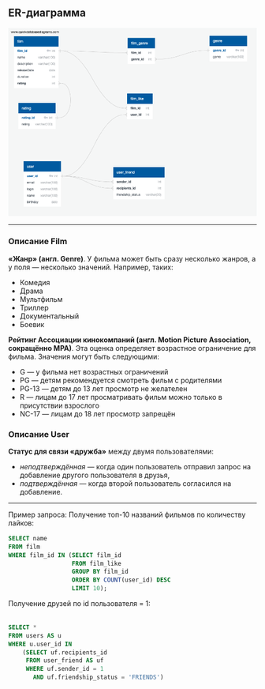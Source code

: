 ## ER-диаграмма
![Filmorate diagramm](DB-diagram.png)
***
### Описание Film
**«Жанр» (англ. Genre)**. У фильма может быть сразу несколько жанров, а у поля — несколько значений. Например, таких:
+ Комедия
+ Драма
+ Мультфильм
+ Триллер
+ Документальный
+ Боевик

**Рейтинг Ассоциации кинокомпаний (англ. Motion Picture Association, сокращённо МРА)**. Эта оценка определяет возрастное ограничение для фильма. Значения могут быть следующими:
+ G — у фильма нет возрастных ограничений
+ PG — детям рекомендуется смотреть фильм с родителями
+ PG-13 — детям до 13 лет просмотр не желателен
+ R — лицам до 17 лет просматривать фильм можно только в присутствии взрослого
+ NC-17 — лицам до 18 лет просмотр запрещён


### Описание User
**Статус для связи «дружба»** между двумя пользователями:
+ _неподтверждённая_ — когда один пользователь отправил запрос на добавление другого пользователя в друзья,
+ _подтверждённая_ — когда второй пользователь согласился на добавление.

***
Пример запроса: Получение топ-10 названий фильмов по количеству лайков:
```sql
SELECT name
FROM film
WHERE film_id IN (SELECT film_id
                  FROM film_like
                  GROUP BY film_id
                  ORDER BY COUNT(user_id) DESC
                  LIMIT 10);
```
Получение друзей по id пользователя = 1:
```sql

SELECT *
FROM users AS u
WHERE u.user_id IN
    (SELECT uf.recipients_id
     FROM user_friend AS uf
     WHERE uf.sender_id = 1
       AND uf.friendship_status = 'FRIENDS')
```
